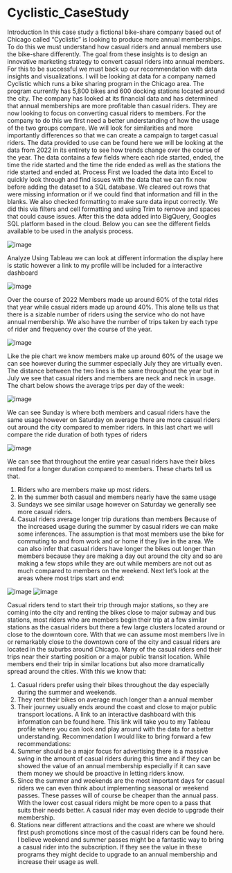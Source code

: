 # Cyclistic_CaseStudy
Introduction
In this case study a fictional bike-share company based out of Chicago called “Cyclistic” is looking to produce more annual memberships. To do this we must understand how casual riders and annual members use the bike-share differently. The goal from these insights is to design an innovative marketing strategy to convert casual riders into annual members. For this to be successful we must back up our recommendation with data insights and visualizations.
I will be looking at data for a company named Cyclistic which runs a bike sharing program in the Chicago area. The program currently has 5,800 bikes and 600 docking stations located around the city. The company has looked at its financial data and has determined that annual memberships are more profitable than casual riders. They are now looking to focus on converting casual riders to members.
For the company to do this we first need a better understanding of how the usage of the two groups compare. We will look for similarities and more importantly differences so that we can create a campaign to target casual riders.
The data provided to use can be found here we will be looking at the data from 2022 in its entirety to see how trends change over the course of the year. The data contains a few fields where each ride started, ended, the time the ride started and the time the ride ended as well as the stations the ride started and ended at.
Process
First we loaded the data into Excel to quickly look through and find issues with the data that we can fix now before adding the dataset to a SQL database. We cleared out rows that were missing information or if we could find that information and fill in the blanks.
We also checked formatting to make sure data input correctly. We did this via filters and cell formatting and using Trim to remove and spaces that could cause issues. After this the data added into BigQuery, Googles SQL platform based in the cloud.
Below you can see the different fields available to be used in the analysis process.

![image](https://github.com/zandril/Cyclistic_CaseStudy/assets/41587782/72fb3054-d4bf-46ee-8f5b-e74cf70b9f8b)

Analyze 
Using Tableau we can look at different information the display here is static however a link to my profile will be included for a interactive dashboard

![image](https://github.com/zandril/Cyclistic_CaseStudy/assets/41587782/6eb0146a-7881-41d6-8cb0-4ca5db20b1da)

Over the course of 2022 Members made up around 60% of the total rides that year while casual riders made up around 40%. This alone tells us that there is a sizable number of riders using the service who do not have annual membership.
We also have the number of trips taken by each type of rider and frequency over the course of the year.

![image](https://github.com/zandril/Cyclistic_CaseStudy/assets/41587782/7cc8d074-ae94-43f9-a512-ed196cf96d79)

Like the pie chart we know members make up around 60% of the usage we can see however during the summer especially July they are virtually even. The distance between the two lines is the same throughout the year but in July we see that casual riders and members are neck and neck in usage.
The chart below shows the average trips per day of the week:

![image](https://github.com/zandril/Cyclistic_CaseStudy/assets/41587782/08722c3c-1c60-413f-a211-397481e848af)

We can see Sunday is where both members and casual riders have the same usage however on Saturday on average there are more casual riders out around the city compared to member riders.
In this last chart we will compare the ride duration of both types of riders

![image](https://github.com/zandril/Cyclistic_CaseStudy/assets/41587782/4ec69108-74e0-4699-b719-5e7384be3c6b)

We can see that throughout the entire year casual riders have their bikes rented for a longer duration compared to members.
These charts tell us that. 
1.	Riders who are members make up most riders. 
2.	In the summer both casual and members nearly have the same usage
3.	Sundays we see similar usage however on Saturday we generally see more casual riders.
4.	Casual riders average longer trip durations than members 
Because of the increased usage during the summer by casual riders we can make some inferences. The assumption is that most members use the bike for commuting to and from work and or home if they live in the area.
We can also infer that casual riders have longer the bikes out longer than members because they are making a day out around the city and so are making a few stops while they are out while members are not out as much compared to members on the weekend.
Next let’s look at the areas where most trips start and end: 

![image](https://github.com/zandril/Cyclistic_CaseStudy/assets/41587782/20d36591-6bc9-487f-a44f-b3a0ca01c213)
![image](https://github.com/zandril/Cyclistic_CaseStudy/assets/41587782/106bbf16-028c-4959-b8f0-be48f678693b)

Casual riders tend to start their trip through major stations, so they are coming into the city and renting the bikes close to major subway and bus stations, most riders who are members begin their trip at a few similar stations as the casual riders but there a few large clusters located around or close to the downtown core. With that we can assume most members live in or remarkably close to the downtown core of the city and casual riders are located in the suburbs around Chicago. 
Many of the casual riders end their trips near their starting position or a major public transit location. While members end their trip in similar locations but also more dramatically spread around the cities.
With this we know that:
1.	Casual riders prefer using their bikes throughout the day especially during the summer and weekends.
2.	They rent their bikes on average much longer than a annual member
3.	Their journey usually ends around the coast and close to major public transport locations.
A link to an interactive dashboard with this information can be found here. This link will take you to my Tableau profile where you can look and play around with the data for a better understanding.
Recommendation 
I would like to bring forward a few recommendations:
1.	Summer should be a major focus for advertising there is a massive swing in the amount of casual riders during this time and if they can be showed the value of an annual membership especially if it can save them money we should be proactive in letting riders know.
2.	Since the summer and weekends are the most important days for casual riders we can even think about implementing seasonal or weekend passes. These passes will of course be cheaper than the annual pass. With the lower cost casual riders might be more open to a pass that suits their needs better. A casual rider may even decide to upgrade their membership.
3.	Stations near different attractions and the coast are where we should first push promotions since most of the casual riders can be found here.
I believe weekend and summer passes might be a fantastic way to bring a casual rider into the subscription. If they see the value in these programs they might decide to upgrade to an annual membership and increase their usage as well.
